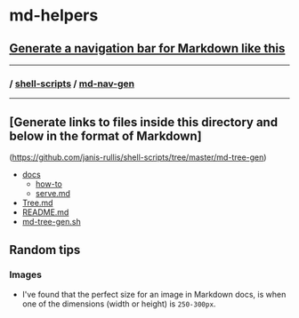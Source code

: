 # md-helpers

## [Generate a navigation bar for Markdown like this](https://github.com/janis-rullis/shell-scripts/tree/master/md-nav-gen)

-----------------------------------------------------------------------------------

### / [shell-scripts](../) / [md-nav-gen](.)

-----------------------------------------------------------------------------------

## [Generate links to files inside this directory and below in the format of Markdown]
(https://github.com/janis-rullis/shell-scripts/tree/master/md-tree-gen)

 * [docs](./docs)
   * [how-to](./docs/how-to)
   * [serve.md](./docs/how-to/serve.md)
 * [Tree.md](./Tree.md)
 * [README.md](./README.md)
 * [md-tree-gen.sh](./md-tree-gen.sh)


## Random tips

### Images

* I've found that the perfect size for an image in Markdown docs, is when one of
 the dimensions (width or height) is `250-300px`.